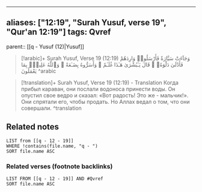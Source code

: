 
---
aliases: ["12:19", "Surah Yusuf, verse 19", "Qur'an 12:19"]
tags: Qvref
---

parent:: [[q - Yusuf (12)|Yusuf]]

> [!arabic]+ Surah Yusuf, Verse 19 (12:19)
> <span class="quran-arabic">وَجَآءَتْ سَيَّارَةٌ فَأَرْسَلُوا۟ وَارِدَهُمْ فَأَدْلَىٰ دَلْوَهُۥ ۖ قَالَ يَـٰبُشْرَىٰ هَـٰذَا غُلَـٰمٌ ۚ وَأَسَرُّوهُ بِضَـٰعَةً ۚ وَٱللَّهُ عَلِيمٌۢ بِمَا يَعْمَلُونَ</span>
^arabic

> [!translation]+ Surah Yusuf, Verse 19 (12:19) - Translation
> Когда прибыл караван, они послали водоноса принести воды. Он опустил свое ведро и сказал: «Вот радость! Это же - мальчик!». Они спрятали его, чтобы продать. Но Аллах ведал о том, что они совершали.
^translation



## Related notes
```dataview
LIST from [[q - 12 - 19]]
WHERE !contains(file.name, "q - ")
SORT file.name ASC
```

### Related verses (footnote backlinks)
```dataview
LIST FROM [[q - 12 - 19]] AND #Qvref
SORT file.name ASC
```

